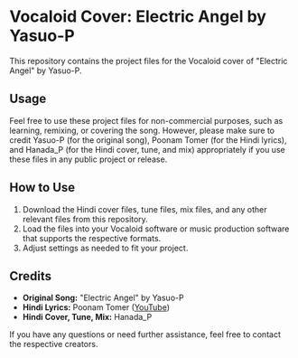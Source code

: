 # Vocaloid Cover: Electric Angel by Yasuo-P

This repository contains the project files for the Vocaloid cover of "Electric Angel" by Yasuo-P.
## Usage

Feel free to use these project files for non-commercial purposes, such as learning, remixing, or covering the song. However, please make sure to credit Yasuo-P (for the original song), Poonam Tomer (for the Hindi lyrics), and Hanada_P (for the Hindi cover, tune, and mix) appropriately if you use these files in any public project or release.

## How to Use

1. Download the Hindi cover files, tune files, mix files, and any other relevant files from this repository.
2. Load the files into your Vocaloid software or music production software that supports the respective formats.
3. Adjust settings as needed to fit your project.

## Credits

- **Original Song:** "Electric Angel" by Yasuo-P
- **Hindi Lyrics:** Poonam Tomer ([YouTube](https://www.youtube.com/channel/UCP2GsHOBShwIKAhmEw21B8Q))
- **Hindi Cover, Tune, Mix:** Hanada_P

If you have any questions or need further assistance, feel free to contact the respective creators.
